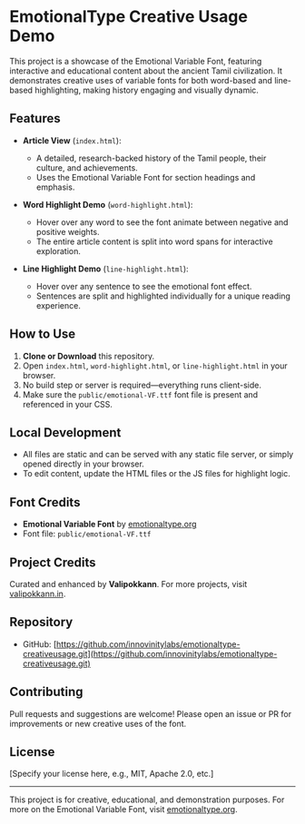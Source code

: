 # EmotionalType Creative Usage Demo

This project is a showcase of the Emotional Variable Font, featuring interactive and educational content about the ancient Tamil civilization. It demonstrates creative uses of variable fonts for both word-based and line-based highlighting, making history engaging and visually dynamic.

## Features

- **Article View** (`index.html`):
  - A detailed, research-backed history of the Tamil people, their culture, and achievements.
  - Uses the Emotional Variable Font for section headings and emphasis.

- **Word Highlight Demo** (`word-highlight.html`):
  - Hover over any word to see the font animate between negative and positive weights.
  - The entire article content is split into word spans for interactive exploration.

- **Line Highlight Demo** (`line-highlight.html`):
  - Hover over any sentence to see the emotional font effect.
  - Sentences are split and highlighted individually for a unique reading experience.

## How to Use

1. **Clone or Download** this repository.
2. Open `index.html`, `word-highlight.html`, or `line-highlight.html` in your browser.
3. No build step or server is required—everything runs client-side.
4. Make sure the `public/emotional-VF.ttf` font file is present and referenced in your CSS.

## Local Development

- All files are static and can be served with any static file server, or simply opened directly in your browser.
- To edit content, update the HTML files or the JS files for highlight logic.

## Font Credits

- **Emotional Variable Font** by [emotionaltype.org](http://www.emotionaltype.org/)
- Font file: `public/emotional-VF.ttf`

## Project Credits

Curated and enhanced by **Valipokkann**. For more projects, visit [valipokkann.in](https://valipokkann.in).

## Repository

- GitHub: [https://github.com/innovinitylabs/emotionaltype-creativeusage.git](https://github.com/innovinitylabs/emotionaltype-creativeusage.git)

## Contributing

Pull requests and suggestions are welcome! Please open an issue or PR for improvements or new creative uses of the font.

## License

[Specify your license here, e.g., MIT, Apache 2.0, etc.]

---

This project is for creative, educational, and demonstration purposes. For more on the Emotional Variable Font, visit [emotionaltype.org](http://www.emotionaltype.org/). 